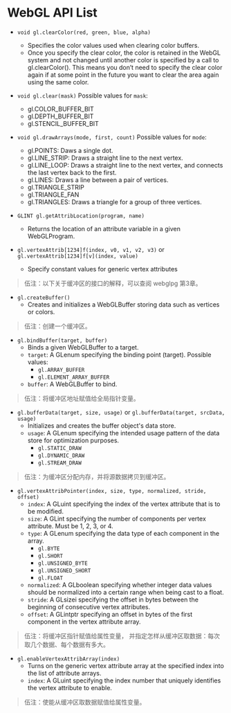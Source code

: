 # WebGL API List

- `void gl.clearColor(red, green, blue, alpha)`
  - Specifies the color values used when clearing color buffers.
  - Once you specify the clear color,
    the color is retained in the WebGL system and not changed until another color is specified by a call to gl.clearColor().
    This means you don’t need to specify the clear color again if at some point in the future you want to clear the area again using the same color.

- `void gl.clear(mask)` Possible values for `mask`:
  - gl.COLOR_BUFFER_BIT
  - gl.DEPTH_BUFFER_BIT
  - gl.STENCIL_BUFFER_BIT

- `void gl.drawArrays(mode, first, count)` Possible values for `mode`:
  - gl.POINTS: Daws a single dot.
  - gl.LINE_STRIP: Draws a straight line to the next vertex.
  - gl.LINE_LOOP: Draws a straight line to the next vertex, and connects the last vertex back to the first.
  - gl.LINES: Draws a line between a pair of vertices.
  - gl.TRIANGLE_STRIP
  - gl.TRIANGLE_FAN
  - gl.TRIANGLES: Draws a triangle for a group of three vertices.

- `GLINT gl.getAttribLocation(program, name)`
  - Returns the location of an attribute variable in a given WebGLProgram.

- `gl.vertexAttrib[1234]f(index, v0, v1, v2, v3)` or `gl.vertexAttrib[1234]f[v](index, value)`
  - Specify constant values for generic vertex attributes

> 伍注：以下关于缓冲区的接口的解释，可以查阅 webglpg 第3章。

- `gl.createBuffer()`
  - Creates and initializes a WebGLBuffer storing data such as vertices or colors.

> 伍注：创建一个缓冲区。

- `gl.bindBuffer(target, buffer)`
  - Binds a given WebGLBuffer to a target.
  - `target`: A GLenum specifying the binding point (target). Possible values:
    - `gl.ARRAY_BUFFER`
    - `gl.ELEMENT_ARRAY_BUFFER`
  - `buffer`: A WebGLBuffer to bind.

> 伍注：将缓冲区地址赋值给全局指针变量。

- `gl.bufferData(target, size, usage)` or `gl.bufferData(target, srcData, usage)`
  - Initializes and creates the buffer object's data store.
  - `usage`: A GLenum specifying the intended usage pattern of the data store for optimization purposes.
    - `gl.STATIC_DRAW`
    - `gl.DYNAMIC_DRAW`
    - `gl.STREAM_DRAW`

> 伍注：为缓冲区分配内存，并将源数据拷贝到缓冲区。

- `gl.vertexAttribPointer(index, size, type, normalized, stride, offset)`
  - `index`: A GLuint specifying the index of the vertex attribute that is to be modified.
  - `size`: A GLint specifying the number of components per vertex attribute. Must be 1, 2, 3, or 4.
  - `type`: A GLenum specifying the data type of each component in the array.
    - `gl.BYTE`
    - `gl.SHORT`
    - `gl.UNSIGNED_BYTE`
    - `gl.UNSIGNED_SHORT`
    - `gl.FLOAT`
  - `normalized`: A GLboolean specifying whether integer data values should be normalized into a certain range when being cast to a float.
  - `stride`: A GLsizei specifying the offset in bytes between the beginning of consecutive vertex attributes.
  - `offset`: A GLintptr specifying an offset in bytes of the first component in the vertex attribute array.

> 伍注：将缓冲区指针赋值给属性变量，
> 并指定怎样从缓冲区取数据：每次取几个数据、每个数据有多大。

- `gl.enableVertexAttribArray(index)`
  - Turns on the generic vertex attribute array at the specified index into the list of attribute arrays.
  - `index`: A GLuint specifying the index number that uniquely identifies the vertex attribute to enable.

> 伍注：使能从缓冲区取数据赋值给属性变量。
